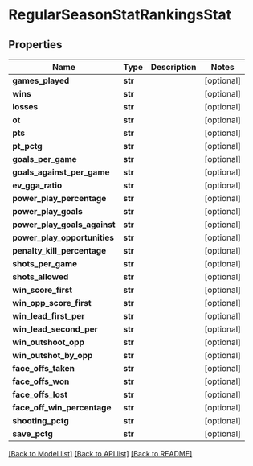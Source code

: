 # RegularSeasonStatRankingsStat

## Properties
Name | Type | Description | Notes
------------ | ------------- | ------------- | -------------
**games_played** | **str** |  | [optional] 
**wins** | **str** |  | [optional] 
**losses** | **str** |  | [optional] 
**ot** | **str** |  | [optional] 
**pts** | **str** |  | [optional] 
**pt_pctg** | **str** |  | [optional] 
**goals_per_game** | **str** |  | [optional] 
**goals_against_per_game** | **str** |  | [optional] 
**ev_gga_ratio** | **str** |  | [optional] 
**power_play_percentage** | **str** |  | [optional] 
**power_play_goals** | **str** |  | [optional] 
**power_play_goals_against** | **str** |  | [optional] 
**power_play_opportunities** | **str** |  | [optional] 
**penalty_kill_percentage** | **str** |  | [optional] 
**shots_per_game** | **str** |  | [optional] 
**shots_allowed** | **str** |  | [optional] 
**win_score_first** | **str** |  | [optional] 
**win_opp_score_first** | **str** |  | [optional] 
**win_lead_first_per** | **str** |  | [optional] 
**win_lead_second_per** | **str** |  | [optional] 
**win_outshoot_opp** | **str** |  | [optional] 
**win_outshot_by_opp** | **str** |  | [optional] 
**face_offs_taken** | **str** |  | [optional] 
**face_offs_won** | **str** |  | [optional] 
**face_offs_lost** | **str** |  | [optional] 
**face_off_win_percentage** | **str** |  | [optional] 
**shooting_pctg** | **str** |  | [optional] 
**save_pctg** | **str** |  | [optional] 

[[Back to Model list]](../README.md#documentation-for-models) [[Back to API list]](../README.md#documentation-for-api-endpoints) [[Back to README]](../README.md)


